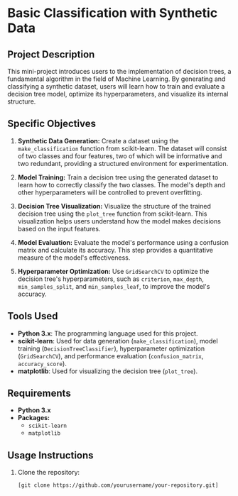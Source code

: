 # Basic Classification with Synthetic Data

## Project Description

This mini-project introduces users to the implementation of decision trees, a fundamental algorithm in the field of Machine Learning. By generating and classifying a synthetic dataset, users will learn how to train and evaluate a decision tree model, optimize its hyperparameters, and visualize its internal structure.

## Specific Objectives

1. **Synthetic Data Generation:** Create a dataset using the `make_classification` function from scikit-learn. The dataset will consist of two classes and four features, two of which will be informative and two redundant, providing a structured environment for experimentation.

2. **Model Training:** Train a decision tree using the generated dataset to learn how to correctly classify the two classes. The model's depth and other hyperparameters will be controlled to prevent overfitting.

3. **Decision Tree Visualization:** Visualize the structure of the trained decision tree using the `plot_tree` function from scikit-learn. This visualization helps users understand how the model makes decisions based on the input features.

4. **Model Evaluation:** Evaluate the model's performance using a confusion matrix and calculate its accuracy. This step provides a quantitative measure of the model's effectiveness.

5. **Hyperparameter Optimization:** Use `GridSearchCV` to optimize the decision tree's hyperparameters, such as `criterion`, `max_depth`, `min_samples_split`, and `min_samples_leaf`, to improve the model's accuracy.

## Tools Used

- **Python 3.x**: The programming language used for this project.
- **scikit-learn**: Used for data generation (`make_classification`), model training (`DecisionTreeClassifier`), hyperparameter optimization (`GridSearchCV`), and performance evaluation (`confusion_matrix`, `accuracy_score`).
- **matplotlib**: Used for visualizing the decision tree (`plot_tree`).

## Requirements

- **Python 3.x**
- **Packages:** 
  - `scikit-learn`
  - `matplotlib`

## Usage Instructions

1. Clone the repository: 
   ```bash
   [git clone https://github.com/yourusername/your-repository.git]
